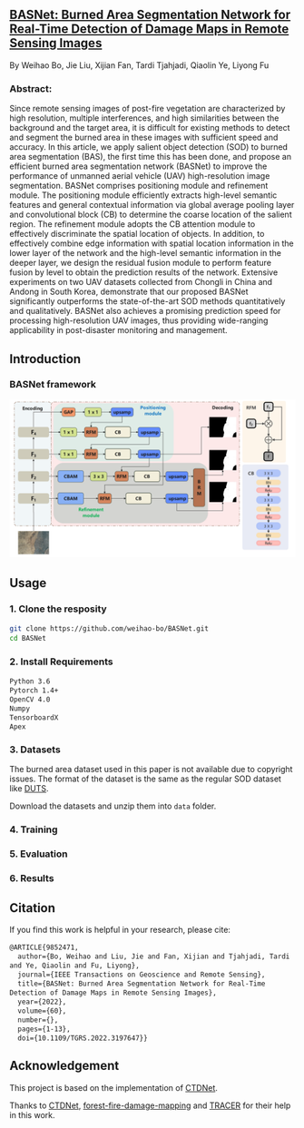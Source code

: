 ## [BASNet: Burned Area Segmentation Network for Real-Time Detection of Damage Maps in Remote Sensing Images](https://ieeexplore.ieee.org/document/9852471)

By  Weihao Bo, Jie Liu, Xijian Fan, Tardi Tjahjadi, Qiaolin Ye, Liyong Fu

### **Abstract:**

Since remote sensing images of post-fire vegetation are characterized by high resolution, multiple interferences, and high similarities between the background and the target area, it is difficult for existing methods to detect and segment the burned area in these images with sufficient speed and accuracy. In this article, we apply salient object detection (SOD) to burned area segmentation (BAS), the first time this has been done, and propose an efficient burned area segmentation network (BASNet) to improve the performance of unmanned aerial vehicle (UAV) high-resolution image segmentation. BASNet comprises positioning module and refinement module. The positioning module efficiently extracts high-level semantic features and general contextual information via global average pooling layer and convolutional block (CB) to determine the coarse location of the salient region. The refinement module adopts the CB attention module to effectively discriminate the spatial location of objects. In addition, to effectively combine edge information with spatial location information in the lower layer of the network and the high-level semantic information in the deeper layer, we design the residual fusion module to perform feature fusion by level to obtain the prediction results of the network. Extensive experiments on two UAV datasets collected from Chongli in China and Andong in South Korea, demonstrate that our proposed BASNet significantly outperforms the state-of-the-art SOD methods quantitatively and qualitatively. BASNet also achieves a promising prediction speed for processing high-resolution UAV images, thus providing wide-ranging applicability in post-disaster monitoring and management.

## Introduction

### BASNet framework

![BASNet](./img/BASNet.png)

## Usage

### 1. Clone the resposity

```bash
git clone https://github.com/weihao-bo/BASNet.git
cd BASNet
```

### 2. Install Requirements

```
Python 3.6
Pytorch 1.4+
OpenCV 4.0
Numpy
TensorboardX
Apex
```

### 3. Datasets

The burned area dataset used in this paper is not available due to copyright issues. The format of the dataset is the same as the regular SOD dataset like [DUTS](http://saliencydetection.net/duts/).

Download the datasets and unzip them into `data` folder.

### 4. Training

### 5. Evaluation

### 6. Results

## Citation

If you find this work is helpful in your research, please cite:

```
@ARTICLE{9852471,
  author={Bo, Weihao and Liu, Jie and Fan, Xijian and Tjahjadi, Tardi and Ye, Qiaolin and Fu, Liyong},
  journal={IEEE Transactions on Geoscience and Remote Sensing}, 
  title={BASNet: Burned Area Segmentation Network for Real-Time Detection of Damage Maps in Remote Sensing Images}, 
  year={2022},
  volume={60},
  number={},
  pages={1-13},
  doi={10.1109/TGRS.2022.3197647}}
```

## Acknowledgement

This project is based on the implementation of [CTDNet](https://github.com/iCVTEAM/CTDNet).

Thanks to [CTDNet](https://github.com/iCVTEAM/CTDNet), [forest-fire-damage-mapping](https://github.com/daitranskku/forest-fire-damage-mapping) and [TRACER](https://github.com/Karel911/TRACER) for their help in this work.

